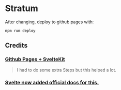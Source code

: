 # Stratum

After changing, deploy to github pages with:

```console
npm run deploy
```

## Credits

### [Github Pages + SvelteKit](https://github.com/metonym/sveltekit-gh-pages/tree/master)

> I had to do some extra Steps but this helped a lot.

### [Svelte now added official docs for this.](https://svelte.dev/docs/kit/adapter-static)

